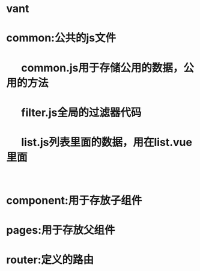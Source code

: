 # vant

# common:公共的js文件
#        common.js用于存储公用的数据，公用的方法
#       filter.js全局的过滤器代码
#       list.js列表里面的数据，用在list.vue里面 
       
# component:用于存放子组件
# pages:用于存放父组件
# router:定义的路由
